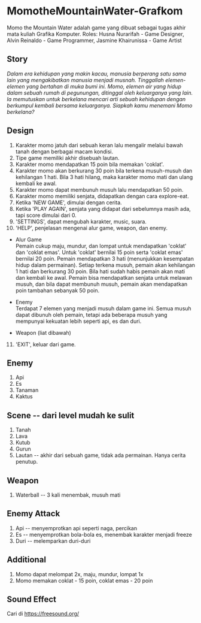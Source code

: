 # MomotheMountainWater-Grafkom
Momo the Mountain Water adalah game yang dibuat sebagai tugas akhir mata kuliah Grafika Komputer. Roles: Husna Nurarifah - Game Designer, Alvin Reinaldo - Game Programmer, Jasmine Khairunissa - Game Artist

## Story
<i>Dalam era kehidupan yang makin kacau, manusia berperang satu sama lain yang mengakibatkan manusia menjadi musnah. Tinggallah elemen-elemen yang bertahan di muka bumi ini. Momo, elemen air yang hidup dalam sebuah rumah di pegunungan, ditinggal oleh keluarganya yang lain. Ia memutuskan untuk berkelana mencari arti sebuah kehidupan dengan berkumpul kembali bersama keluarganya. Siapkah kamu menemani Momo berkelana?</i>

## Design 
1. Karakter momo jatuh dari sebuah keran lalu mengalir melalui bawah tanah dengan berbagai macam kondisi.
2. Tipe game memiliki akhir disebuah lautan.
3. Karakter momo mendapatkan 15 poin bila memakan 'coklat'.
4. Karakter momo akan berkurang 30 poin bila terkena musuh-musuh dan kehilangan 1 hati. Bila 3 hati hilang, maka karakter momo mati dan ulang kembali ke awal.
5. Karakter momo dapat membunuh musuh lalu mendapatkan 50 poin.
6. Karakter momo memiliki senjata, didapatkan dengan cara explore-eat.
7. Ketika 'NEW GAME', dimulai dengan cerita.
8. Ketika 'PLAY AGAIN', senjata yang didapat dari sebelumnya masih ada, tapi score dimulai dari 0.
9. 'SETTINGS', dapat mengubah karakter, music, suara.
10. 'HELP', penjelasan mengenai alur game, weapon, dan enemy.
- Alur Game<br>
Pemain cukup maju, mundur, dan lompat untuk mendapatkan 'coklat' dan 'coklat emas'. Untuk 'coklat' bernilai 15 poin serta 'coklat emas' bernilai 20 poin. Pemain mendapatkan 3 hati (menunjukkan kesempatan hidup dalam permainan). Setiap terkena musuh, pemain akan kehilangan 1 hati dan berkurang 30 poin. Bila hati sudah habis pemain akan mati dan kembali ke awal. Pemain bisa mendapatkan senjata untuk melawan musuh, dan bila dapat membunuh musuh, pemain akan mendapatkan poin tambahan sebanyak 50 poin.
- Enemy<br>
Terdapat 7 elemen yang menjadi musuh dalam game ini. Semua musuh dapat dibunuh oleh pemain, tetapi ada beberapa musuh yang mempunyai kekuatan lebih seperti api, es dan duri.

- Weapon (liat dibawah)

11. 'EXIT', keluar dari game.

## Enemy
1. Api
2. Es
3. Tanaman
4. Kaktus

## Scene -- dari level mudah ke sulit
1. Tanah
2. Lava 
3. Kutub 
4. Gurun
5. Lautan -- akhir dari sebuah game, tidak ada permainan. Hanya cerita penutup.

## Weapon
1. Waterball -- 3 kali menembak, musuh mati

## Enemy Attack
1. Api -- menyemprotkan api seperti naga, percikan
2. Es -- menyemprotkan bola-bola es, menembak karakter menjadi freeze
3. Duri -- melemparkan duri-duri

## Additional
1. Momo dapat melompat 2x, maju, mundur, lompat 1x
2. Momo memakan coklat - 15 poin, coklat emas - 20 poin

## Sound Effect
Cari di https://freesound.org/
